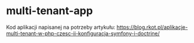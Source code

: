 # multi-tenant-app

Kod aplikacji napisanej na potrzeby artykułu: https://blog.rkot.pl/aplikacje-multi-tenant-w-php-czesc-ii-konfiguracja-symfony-i-doctrine/
